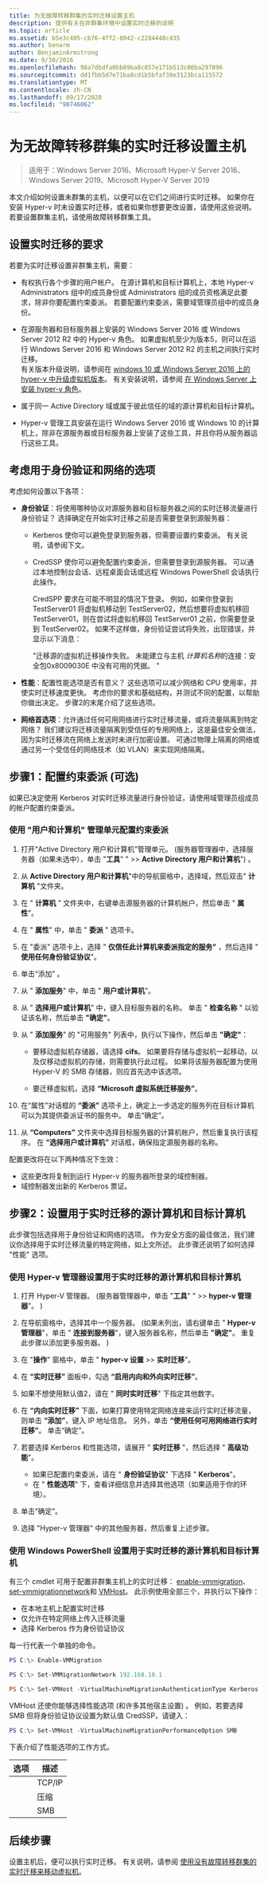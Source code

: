 ```yaml
---
title: 为无故障转移群集的实时迁移设置主机
description: 提供有关在非群集环境中设置实时迁移的说明
ms.topic: article
ms.assetid: b5e3c405-cb76-4ff2-8042-c2284448c435
ms.author: benarm
author: BenjaminArmstrong
ms.date: 9/30/2016
ms.openlocfilehash: 98a7dbdfa0bb89ba8c857e171b513c00ba297896
ms.sourcegitcommit: dd1fbb5d7e71ba8cd1b5bfaf38e3123bca115572
ms.translationtype: MT
ms.contentlocale: zh-CN
ms.lasthandoff: 09/17/2020
ms.locfileid: "90746062"
---
```

# <a name="set-up-hosts-for-live-migration-without-failover-clustering"></a>为无故障转移群集的实时迁移设置主机

>适用于：Windows Server 2016、Microsoft Hyper-V Server 2016、Windows Server 2019、Microsoft Hyper-V Server 2019

本文介绍如何设置未群集的主机，以便可以在它们之间进行实时迁移。 如果你在安装 Hyper-v 时未设置实时迁移，或者如果你想要更改设置，请使用这些说明。 若要设置群集主机，请使用故障转移群集工具。

## <a name="requirements-for-setting-up-live-migration"></a>设置实时迁移的要求

若要为实时迁移设置非群集主机，需要：

-  有权执行各个步骤的用户帐户。 在源计算机和目标计算机上，本地 Hyper-v Administrators 组中的成员身份或 Administrators 组的成员资格满足此要求，除非你要配置约束委派。 若要配置约束委派，需要域管理员组中的成员身份。

- 在源服务器和目标服务器上安装的 Windows Server 2016 或 Windows Server 2012 R2 中的 Hyper-v 角色。 如果虚拟机至少为版本5，则可以在运行 Windows Server 2016 和 Windows Server 2012 R2 的主机之间执行实时迁移。 <br>有关版本升级说明，请参阅在 [windows 10 或 Windows Server 2016 上的 hyper-v 中升级虚拟机版本](Upgrade-virtual-machine-version-in-Hyper-V-on-Windows-or-Windows-Server.md)。 有关安装说明，请参阅 [在 Windows Server 上安装 hyper-v 角色](../get-started/Install-the-Hyper-V-role-on-Windows-Server.md)。

- 属于同一 Active Directory 域或属于彼此信任的域的源计算机和目标计算机。
- Hyper-v 管理工具安装在运行 Windows Server 2016 或 Windows 10 的计算机上，除非在源服务器或目标服务器上安装了这些工具，并且你将从服务器运行这些工具。

## <a name="consider-options-for-authentication-and-networking"></a>考虑用于身份验证和网络的选项

考虑如何设置以下各项：

-  **身份验证**：将使用哪种协议对源服务器和目标服务器之间的实时迁移流量进行身份验证？ 选择确定在开始实时迁移之前是否需要登录到源服务器：
   - Kerberos 使你可以避免登录到服务器，但需要设置约束委派。 有关说明，请参阅下文。
   - CredSSP 使你可以避免配置约束委派，但需要登录到源服务器。 可以通过本地控制台会话、远程桌面会话或远程 Windows PowerShell 会话执行此操作。

      CredSPP 要求在可能不明显的情况下登录。 例如，如果你登录到 TestServer01 将虚拟机移动到 TestServer02，然后想要将虚拟机移回 TestServer01，则在尝试将虚拟机移回 TestServer01 之前，你需要登录到 TestServer02。 如果不这样做，身份验证尝试将失败，出现错误，并显示以下消息：

      "迁移源的虚拟机迁移操作失败。
      未能建立与主机 *计算机名称*的连接：安全包0x8009030E 中没有可用的凭据。 "

-   **性能**：配置性能选项是否有意义？ 这些选项可以减少网络和 CPU 使用率，并使实时迁移速度更快。 考虑你的要求和基础结构，并测试不同的配置，以帮助你做出决定。 步骤2的末尾介绍了这些选项。

-  **网络首选项**：允许通过任何可用网络进行实时迁移流量，或将流量隔离到特定网络？ 我们建议将迁移流量隔离到受信任的专用网络上，这是最佳安全做法，因为实时迁移流在网络上发送时未进行加密设置。 可通过物理上隔离的网络或通过另一个受信任的网络技术（如 VLAN）来实现网络隔离。

## <a name="step-1-configure-constrained-delegation-optional"></a><a name="BKMK_Step1"></a>步骤1：配置约束委派 (可选) 
如果已决定使用 Kerberos 对实时迁移流量进行身份验证，请使用域管理员组成员的帐户配置约束委派。

### <a name="use-the-users-and-computers-snap-in-to-configure-constrained-delegation"></a>使用 "用户和计算机" 管理单元配置约束委派

1.  打开“Active Directory 用户和计算机”管理单元。  (服务器管理器中，选择服务器（如果未选中），单击 "**工具**" "  >>  **Active Directory 用户和计算机**") 。

2.  从 **Active Directory 用户和计算机**"中的导航窗格中，选择域，然后双击" **计算机** "文件夹。

3.  在 " **计算机** " 文件夹中，右键单击源服务器的计算机帐户，然后单击 " **属性**"。

4.  在 " **属性**" 中，单击 " **委派** " 选项卡。

5.  在 "委派" 选项卡上，选择 " **仅信任此计算机来委派指定的服务"** ，然后选择 " **使用任何身份验证协议**"。

6.  单击“添加”  。

7.  从 " **添加服务**" 中，单击 " **用户或计算机**"。

8.  从 " **选择用户或计算机**" 中，键入目标服务器的名称。 单击 " **检查名称** " 以验证该名称，然后单击 **"确定"**。

9. 从 " **添加服务**" 的 "可用服务" 列表中，执行以下操作，然后单击 **"确定"**：

    -   要移动虚拟机存储器，请选择 **cifs**。 如果要将存储与虚拟机一起移动，以及仅移动虚拟机的存储，则需要执行此过程。 如果将该服务器配置为使用 Hyper-V 的 SMB 存储器，则应首先选中该选项。

    -   要迁移虚拟机，选择 **“Microsoft 虚拟系统迁移服务”**。

10. 在“属性”对话框的 **“委派”** 选项卡上，确定上一步选定的服务列在目标计算机可以为其提供委派证书的服务中。 单击“确定”。

11. 从 **“Computers”** 文件夹中选择目标服务器的计算机帐户，然后重复执行该程序。 在 **“选择用户或计算机”** 对话框，确保指定源服务器的名称。

配置更改将在以下两种情况下生效：

  -  这些更改将复制到运行 Hyper-v 的服务器所登录的域控制器。
  -  域控制器发出新的 Kerberos 票证。

## <a name="step-2-set-up-the-source-and-destination-computers-for-live-migration"></a><a name="BKMK_Step2"></a>步骤2：设置用于实时迁移的源计算机和目标计算机
此步骤包括选择用于身份验证和网络的选项。 作为安全方面的最佳做法，我们建议你选择用于实时迁移流量的特定网络，如上文所述。 此步骤还说明了如何选择 "性能" 选项。

### <a name="use-hyper-v-manager-to-set-up-the-source-and-destination-computers-for-live-migration"></a>使用 Hyper-v 管理器设置用于实时迁移的源计算机和目标计算机

1.  打开 Hyper-V 管理器。  (服务器管理器中，单击 "**工具**" "  >> **hyper-v 管理器**"。 ) 

2.  在导航窗格中，选择其中一个服务器。  (如果未列出，请右键单击 " **Hyper-v 管理器**"，单击 " **连接到服务器**"，键入服务器名称，然后单击 **"确定"**。 重复此步骤以添加更多服务器。 ) 

3.  在 "**操作**" 窗格中，单击 " **hyper-v 设置**  >> **实时迁移**"。

4.  在 **“实时迁移”** 面板中，勾选 **“启用内向和外向实时迁移”**。

5.  如果不想使用默认值2，请在 " **同时实时迁移**" 下指定其他数字。

6.  在 **“内向实时迁移”** 下面，如果打算使用特定网络连接来运行实时迁移流量，则单击 **“添加”**，键入 IP 地址信息。 另外，单击 **“使用任何可用网络进行实时迁移”**。 单击“确定”。

7.  若要选择 Kerberos 和性能选项，请展开 " **实时迁移** "，然后选择 " **高级功能**"。

    - 如果已配置约束委派，请在 " **身份验证协议**" 下选择 " **Kerberos**"。
    - 在 " **性能选项**" 下，查看详细信息并选择其他选项（如果适用于你的环境）。

8. 单击“确定”。

9. 选择 "Hyper-v 管理器" 中的其他服务器，然后重复上述步骤。

### <a name="use-windows-powershell-to-set-up-the-source-and-destination-computers-for-live-migration"></a>使用 Windows PowerShell 设置用于实时迁移的源计算机和目标计算机

有三个 cmdlet 可用于配置非群集主机上的实时迁移： [enable-vmmigration](/powershell/module/hyper-v/enable-vmmigration?view=win10-ps)、 [set-vmmigrationnetwork](/powershell/module/hyper-v/set-vmmigrationnetwork?view=win10-ps)和 [VMHost](/powershell/module/hyper-v/set-vmhost?view=win10-ps)。 此示例使用全部三个，并执行以下操作：
  - 在本地主机上配置实时迁移
  - 仅允许在特定网络上传入迁移流量
  - 选择 Kerberos 作为身份验证协议

每一行代表一个单独的命令。

```PowerShell
PS C:\> Enable-VMMigration

PS C:\> Set-VMMigrationNetwork 192.168.10.1

PS C:\> Set-VMHost -VirtualMachineMigrationAuthenticationType Kerberos
```

VMHost 还使你能够选择性能选项 (和许多其他宿主设置) 。 例如，若要选择 SMB 但将身份验证协议设置为默认值 CredSSP，请键入：

```PowerShell
PS C:\> Set-VMHost -VirtualMachineMigrationPerformanceOption SMB
```

下表介绍了性能选项的工作方式。

|选项|描述|
|----------|---------------|
    |TCP/IP|通过 TCP/IP 连接将虚拟机的内存复制到目标服务器。|
    |压缩|在通过 TCP/IP 连接将虚拟机复制到目标服务器之前压缩该虚拟机的内存内容。 **注意：** 这是 **默认** 设置。|
    |SMB|通过 SMB 3.0 连接将虚拟机的内存复制到目标服务器。<p>-当源服务器和目标服务器上的网络适配器 (启用 RDMA) 功能的远程直接内存访问时，将使用 SMB 直通。<br />-在识别到正确的 SMB 多通道配置后，SMB 多通道将自动检测并使用多个连接。<p>有关详细信息，请参阅[通过 SMB 直通优化文件服务器的性能](/previous-versions/windows/it-pro/windows-server-2012-R2-and-2012/jj134210(v=ws.11))。|

 ## <a name="next-steps"></a>后续步骤

 设置主机后，便可以执行实时迁移。 有关说明，请参阅 [使用没有故障转移群集的实时迁移来移动虚拟机](../manage/Use-live-migration-without-Failover-Clustering-to-move-a-virtual-machine.md)。